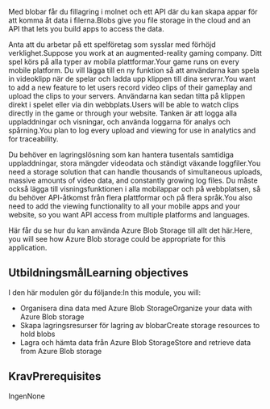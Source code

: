 <span data-ttu-id="5f6ab-101">Med blobar får du fillagring i molnet och ett API där du kan skapa appar för att komma åt data i filerna.</span><span class="sxs-lookup"><span data-stu-id="5f6ab-101">Blobs give you file storage in the cloud and an API that lets you build apps to access the data.</span></span>

<span data-ttu-id="5f6ab-102">Anta att du arbetar på ett spelföretag som sysslar med förhöjd verklighet.</span><span class="sxs-lookup"><span data-stu-id="5f6ab-102">Suppose you work at an augmented-reality gaming company.</span></span> <span data-ttu-id="5f6ab-103">Ditt spel körs på alla typer av mobila plattformar.</span><span class="sxs-lookup"><span data-stu-id="5f6ab-103">Your game runs on every mobile platform.</span></span> <span data-ttu-id="5f6ab-104">Du vill lägga till en ny funktion så att användarna kan spela in videoklipp när de spelar och ladda upp klippen till dina servrar.</span><span class="sxs-lookup"><span data-stu-id="5f6ab-104">You want to add a new feature to let users record video clips of their gameplay and upload the clips to your servers.</span></span> <span data-ttu-id="5f6ab-105">Användarna kan sedan titta på klippen direkt i spelet eller via din webbplats.</span><span class="sxs-lookup"><span data-stu-id="5f6ab-105">Users will be able to watch clips directly in the game or through your website.</span></span> <span data-ttu-id="5f6ab-106">Tanken är att logga alla uppladdningar och visningar, och använda loggarna för analys och spårning.</span><span class="sxs-lookup"><span data-stu-id="5f6ab-106">You plan to log every upload and viewing for use in analytics and for traceability.</span></span>

<span data-ttu-id="5f6ab-107">Du behöver en lagringslösning som kan hantera tusentals samtidiga uppladdningar, stora mängder videodata och ständigt växande loggfiler.</span><span class="sxs-lookup"><span data-stu-id="5f6ab-107">You need a storage solution that can handle thousands of simultaneous uploads, massive amounts of video data, and constantly growing log files.</span></span> <span data-ttu-id="5f6ab-108">Du måste också lägga till visningsfunktionen i alla mobilappar och på webbplatsen, så du behöver API-åtkomst från flera plattformar och på flera språk.</span><span class="sxs-lookup"><span data-stu-id="5f6ab-108">You also need to add the viewing functionality to all your mobile apps and your website, so you want API access from multiple platforms and languages.</span></span>

<span data-ttu-id="5f6ab-109">Här får du se hur du kan använda Azure Blob Storage till allt det här.</span><span class="sxs-lookup"><span data-stu-id="5f6ab-109">Here, you will see how Azure Blob storage could be appropriate for this application.</span></span>

## <a name="learning-objectives"></a><span data-ttu-id="5f6ab-110">Utbildningsmål</span><span class="sxs-lookup"><span data-stu-id="5f6ab-110">Learning objectives</span></span>

<span data-ttu-id="5f6ab-111">I den här modulen gör du följande:</span><span class="sxs-lookup"><span data-stu-id="5f6ab-111">In this module, you will:</span></span>

- <span data-ttu-id="5f6ab-112">Organisera dina data med Azure Blob Storage</span><span class="sxs-lookup"><span data-stu-id="5f6ab-112">Organize your data with Azure Blob storage</span></span>
- <span data-ttu-id="5f6ab-113">Skapa lagringsresurser för lagring av blobar</span><span class="sxs-lookup"><span data-stu-id="5f6ab-113">Create storage resources to hold blobs</span></span>
- <span data-ttu-id="5f6ab-114">Lagra och hämta data från Azure Blob Storage</span><span class="sxs-lookup"><span data-stu-id="5f6ab-114">Store and retrieve data from Azure Blob storage</span></span>

## <a name="prerequisites"></a><span data-ttu-id="5f6ab-115">Krav</span><span class="sxs-lookup"><span data-stu-id="5f6ab-115">Prerequisites</span></span>  

<span data-ttu-id="5f6ab-116">Ingen</span><span class="sxs-lookup"><span data-stu-id="5f6ab-116">None</span></span>